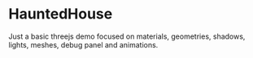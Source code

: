# HauntedHouse
Just a basic threejs demo focused on materials, geometries, shadows, lights, meshes, debug panel and animations.
